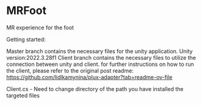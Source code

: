 # MRFoot
MR experience for the foot 

Getting started:

Master branch contains the necessary files for the unity application.
Unity version:2022.3.28f1
Client branch contains the necessary files to utilize the connection between unity and client.
for further instructions on how to run the client, please refer to the original post readme:
https://github.com/lidlkamynina/plux-adapter?tab=readme-ov-file

Client.cs - Need to change directory of the path you have installed the targeted files

